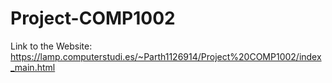 # Project-COMP1002
Link to the Website: https://lamp.computerstudi.es/~Parth1126914/Project%20COMP1002/index_main.html
